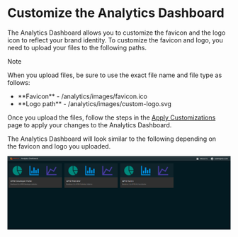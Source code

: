 # Customize the Analytics Dashboard

The Analytics Dashboard allows you to customize the favicon and the logo icon to reflect your brand identity. To customize the favicon and logo, you need to upload your files to the following paths.

   <html>
     <div class="admonition note">
     <p class="admonition-title">Note</p>
     <p>When you upload files, be sure to use the exact file name and file type
        as follows:<ul>
     <li>**Favicon** - <THEME_HOME>/analytics/images/favicon.ico</li>
     <li>**Logo path** - <THEME_HOME>/analytics/images/custom-logo.svg</li>
     </ul></p>
     </div>
     </html>
        
    
Once you upload the files, follow the steps in the [Apply Customizations](/customize/apply-customizations/) page to apply your changes to the Analytics Dashboard.
    
The Analytics Dashboard will look similar to the following depending on the favicon and logo you uploaded.

![Customized analytics dashboard](../assets/img/customize/customized-analytics-dashboard.png)
    

